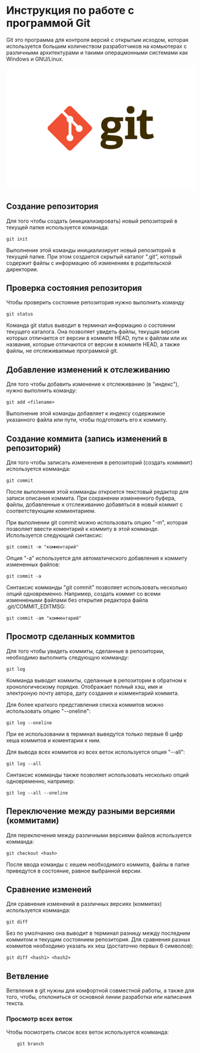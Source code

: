 # Инструкция по работе с программой Git

Git это программа для контроля версий с открытым исходом, которая используется большим количеством разработчиков на комьютерах с различными архитектурами и такими операцмонными системами как Windows и GNU/Linux.

![Git logo](git_logo.png)

## Создание репозитория

Для того чтобы создать (инициализировать) новый репозиторий в текущей папке используется команада:

    git init

Выполнение этой команды инициализирует новый репозиторий в текущей папке. При этом создается скрытый каталог ".git", который содержит файлы c информацию об изменениях в родительской директории.

## Проверка состояния репозитория

Чтобы проверить состояние репозитория нужно выполнить команду

    git status

Команда git status выводит в терминал информацию о состоянии текущего каталога. Она позволяет увидеть файлы, текущая версия которых отличается от версии в коммите HEAD, пути к файлам или их названия, которые отличаются от версии в коммите HEAD, а также файлы, не отслеживаемые программой git.

## Добавление изменений к отслеживанию

Для того чтобы добавить изменение к отслеживанию (в "индекс"), нужно выполнить команду:

    git add <filename>

Выполнение этой команды добавляет к индексу содержимое указанного файла или пути, чтобы подготовить его к коммиту. 

## Создание коммита (запись изменений в репозиторий)

Для того чтобы записать измененеия в репозиторий (создать комммит) используется комманда:

    git commit

После выполнения этой комманды откроется текстовый редактор для записи описания коммита. При сохранении измененного буфера, файлы, добавленные к отслеживанию добавяться в новый коммит с соответствующим комментарием.

При выполнении git commit можно использовать опцию "-m", которая позволяет ввести коментарий к коммиту в этой комманде. Используется следующий синтаксис:

    git commit -m "комментарий"

Опция "-a" используется для автоматического добавления к коммиту измененных файлов:

    git commit -a

Синтаксис комманды "git commit" позволяет использовать несколько опций одновременно. Например, создать коммит со всеми изменнеными файлами без открытия редактора файла .git/COMMIT_EDITMSG:

    git commit -am "комментарий"

## Просмотр сделанных коммитов

Для того чтобы увидеть коммиты, сделанные в репозитории, необходимо выполнить следующую комманду:

    git log

Комманда выводит коммиты, сделанные в репозитории в обратном к хронологическому порядке. Отображает полный хэш, имя и электроную почту автора, дату создания и комментарий коммита.

Для более краткого представления списка коммитов можно использовать опцию "--oneline":

    git log --oneline

При ее использовании в терминал выведутся только первые 6 цифр хеша коммитов и коментарии к ним.

Для вывода всех коммитов из всех веток используется опция "--all":

    git log --all

Синтаксис комманды также позволяет использовать несколько опций одновременно, например:

    git log --all --oneline

## Переключение между разными версиями (коммитами)

Для переключения между различными версиями файлов используется комманда:

    git checkout <hash>

После ввода команды с хешем необходимого коммита, файлы в папке приведутся в состояние, равное выбранной версии.

## Сравнение изменеий

Для сравнения изменений в различных версиях (коммитах) используется комманда:

    git diff

Без по умолчанию она выводит в терминал разницу между последним коммитом и текущим состоянием репозитория. Для сравнения разных коммитов необходимо указать их хеш (достаточно первых 6 символов):

    git diff <hash1> <hash2>

## Ветвление

Ветвления в git нужны для комфортной совместной работы, а также для того, чтобы, отклониться от основной линии разработки или написания текста.

### Просмотр всех веток

Чтобы посмотреть список всех веток используется комманда:

        git branch